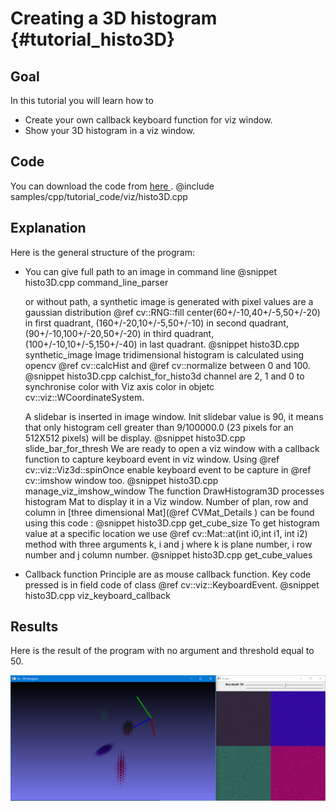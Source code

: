 Creating a 3D histogram {#tutorial_histo3D}
================

Goal
----

In this tutorial you will learn how to

-   Create your own callback keyboard function for viz window.
-   Show your 3D histogram in a viz window.

Code
----

You can download the code from [here ](https://github.com/opencv/opencv/tree/master/samples/cpp/tutorial_code/viz/histo3D.cpp).
@include samples/cpp/tutorial_code/viz/histo3D.cpp

Explanation
-----------

Here is the general structure of the program:

-   You can give full path to an image in command line
    @snippet histo3D.cpp command_line_parser

    or without path, a synthetic image is generated with pixel values are a gaussian distribution @ref cv::RNG::fill center(60+/-10,40+/-5,50+/-20) in first quadrant,
    (160+/-20,10+/-5,50+/-10) in second quadrant, (90+/-10,100+/-20,50+/-20) in third quadrant, (100+/-10,10+/-5,150+/-40) in last quadrant.
    @snippet histo3D.cpp synthetic_image
    Image tridimensional histogram is calculated using opencv @ref cv::calcHist and @ref cv::normalize between 0 and 100.
    @snippet histo3D.cpp calchist_for_histo3d
    channel are 2, 1 and 0 to synchronise color with Viz axis color in objetc cv::viz::WCoordinateSystem.

    A slidebar is inserted in image window. Init slidebar value is 90, it means that only histogram cell greater than 9/100000.0 (23 pixels for an 512X512 pixels) will be display.
    @snippet histo3D.cpp slide_bar_for_thresh
    We are ready to open a viz window with a callback function to capture keyboard event in viz window. Using @ref cv::viz::Viz3d::spinOnce enable keyboard event to be capture in @ref cv::imshow window too.
    @snippet histo3D.cpp manage_viz_imshow_window
    The function DrawHistogram3D processes histogram Mat to display it in a Viz window. Number of plan, row and column in [three dimensional Mat](@ref CVMat_Details ) can be found using  this code :
    @snippet histo3D.cpp get_cube_size
    To get histogram value at a specific location we use @ref cv::Mat::at(int i0,int i1, int i2)  method with three arguments k, i and j where k is plane number, i row number and j column number.
    @snippet histo3D.cpp get_cube_values

-   Callback function
    Principle are as mouse callback function. Key code pressed is in field code of class @ref cv::viz::KeyboardEvent.
    @snippet histo3D.cpp viz_keyboard_callback

Results
-------

Here is the result of the program with no argument and threshold equal to 50.

![](images/histo50.png)
